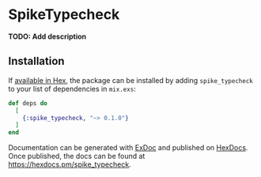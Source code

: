 # SpikeTypecheck

**TODO: Add description**

## Installation

If [available in Hex](https://hex.pm/docs/publish), the package can be installed
by adding `spike_typecheck` to your list of dependencies in `mix.exs`:

```elixir
def deps do
  [
    {:spike_typecheck, "~> 0.1.0"}
  ]
end
```

Documentation can be generated with [ExDoc](https://github.com/elixir-lang/ex_doc)
and published on [HexDocs](https://hexdocs.pm). Once published, the docs can
be found at <https://hexdocs.pm/spike_typecheck>.

